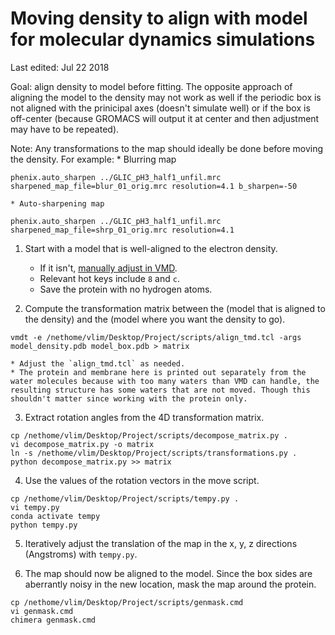# Moving density to align with model for molecular dynamics simulations

Last edited: Jul 22 2018

Goal: align density to model before fitting. The opposite approach of aligning the model to the density may not work as well if the periodic box is not aligned with the prinicipal axes (doesn't simulate well) or if the box is off-center (because GROMACS will output it at center and then adjustment may have to be repeated).

Note: Any transformations to the map should ideally be done before moving the density. For example:
    * Blurring map
```
phenix.auto_sharpen ../GLIC_pH3_half1_unfil.mrc sharpened_map_file=blur_01_orig.mrc resolution=4.1 b_sharpen=-50
```
    * Auto-sharpening map
```
phenix.auto_sharpen ../GLIC_pH3_half1_unfil.mrc sharpened_map_file=shrp_01_orig.mrc resolution=4.1
```


1. Start with a model that is well-aligned to the electron density. 
    * If it isn't, [manually adjust in VMD](https://www.ks.uiuc.edu/Research/vmd/current/ug/node33.html).
    * Relevant hot keys include `8` and `c`.
    * Save the protein with no hydrogen atoms.

2. Compute the transformation matrix between the (model that is aligned to the density) and the (model where you want the density to go).
```
vmdt -e /nethome/vlim/Desktop/Project/scripts/align_tmd.tcl -args model_density.pdb model_box.pdb > matrix
```
    * Adjust the `align_tmd.tcl` as needed.
    * The protein and membrane here is printed out separately from the water molecules because with too many waters than VMD can handle, the resulting structure has some waters that are not moved. Though this shouldn't matter since working with the protein only.

3. Extract rotation angles from the 4D transformation matrix. 
```
cp /nethome/vlim/Desktop/Project/scripts/decompose_matrix.py .
vi decompose_matrix.py -o matrix 
ln -s /nethome/vlim/Desktop/Project/scripts/transformations.py .
python decompose_matrix.py >> matrix
```

4. Use the values of the rotation vectors in the move script.
```
cp /nethome/vlim/Desktop/Project/scripts/tempy.py .
vi tempy.py
conda activate tempy
python tempy.py
```

5. Iteratively adjust the translation of the map in the x, y, z directions (Angstroms) with `tempy.py`.

6. The map should now be aligned to the model. Since the box sides are aberrantly noisy in the new location, mask the map around the protein.
```
cp /nethome/vlim/Desktop/Project/scripts/genmask.cmd
vi genmask.cmd
chimera genmask.cmd
```


